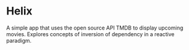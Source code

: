 # Helix
A simple app that uses the open source API TMDB to display upcoming movies. Explores concepts of inversion of dependency in a reactive paradigm.  
